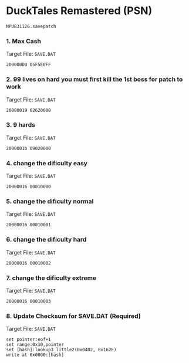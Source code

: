 #  DuckTales Remastered (PSN) 

`NPUB31126.savepatch`

### 1. Max Cash

Target File: `SAVE.DAT`

```
200000D0 05F5E0FF
```

### 2. 99 lives on hard you must first kill the 1st boss for patch to work

Target File: `SAVE.DAT`

```
20000019 02620000
```

### 3. 9 hards

Target File: `SAVE.DAT`

```
2000001b 09020000
```

### 4. change the dificulty easy

Target File: `SAVE.DAT`

```
20000016 00010000
```

### 5. change the dificulty normal

Target File: `SAVE.DAT`

```
20000016 00010001
```

### 6. change the dificulty hard

Target File: `SAVE.DAT`

```
20000016 00010002
```

### 7. change the dificulty extreme

Target File: `SAVE.DAT`

```
20000016 00010003
```

### 8. Update Checksum for SAVE.DAT (Required)

Target File: `SAVE.DAT`

```
set pointer:eof+1
set range:0x10,pointer
set [hash]:lookup3_little2(0x04D2, 0x162E)
write at 0x0000:[hash]
```

